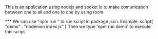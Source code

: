This is an application using nodejs and socket io to make comunication between one to all and one to one by using room

*** We can use "npm run " to run script in package.json.
Example: script{
    "demo" : "nodemon index.js"
}
Then we type 'npm run demo' to execute this script

